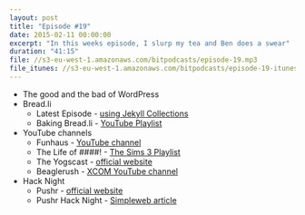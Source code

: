 ```yaml
---
layout: post
title: "Episode #19"
date: 2015-02-11 00:00:00
excerpt: "In this weeks episode, I slurp my tea and Ben does a swear"
duration: "41:15"
file: //s3-eu-west-1.amazonaws.com/bitpodcasts/episode-19.mp3
file_itunes: //s3-eu-west-1.amazonaws.com/bitpodcasts/episode-19-itunes.m4a
---
```


* The good and the bad of WordPress
* Bread.li
  * Latest Episode - [using Jekyll Collections](https://www.youtube.com/watch?v=tb0CC_OPzgo)
  * Baking Bread.li - [YouTube Playlist](https://www.youtube.com/playlist?list=PLqG97mWmzNL7OFKjx0eXQpwpOaXFRM251)
* YouTube channels
  * Funhaus - [YouTube channel](https://www.youtube.com/funhaus)
  * The Life of ####! - [The Sims 3 Playlist](https://www.youtube.com/playlist?list=PLQ2uc-bCRaPchVXaNn8axPqu2cxAxf_XT)
  * The Yogscast - [official website](http://www.yogscast.com/)
  * Beaglerush - [XCOM YouTube channel](https://www.youtube.com/user/Beaglerush)
* Hack Night
  * Pushr - [official website](https://pusher.com/)
  * Pushr Hack Night - [Simpleweb article](http://simpleweb.co.uk/2015/pusher-sponsor-simplewebs-next-hacknight-in-bristol/)
